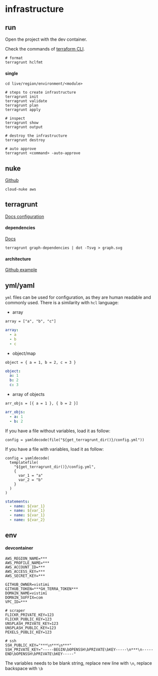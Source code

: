 # infrastructure

## run

Open the project with the dev container.

Check the commands of [terraform CLI](https://www.terraform.io/cli/commands#switching-working-directory-with-chdir).

```shell
# format
terragrunt hclfmt
```

#### single

```shell
cd live/region/environment/<module>

# steps to create infrastructure
terragrunt init
terragrunt validate
terragrunt plan
terragrunt apply

# inspect
terragrunt show
terragrunt output

# destroy the infrastructure
terragrunt destroy

# auto approve
terragrunt <command> -auto-approve
```

## nuke

[Github](https://github.com/gruntwork-io/cloud-nuke)

```
cloud-nuke aws
```

## terragrunt

[Docs configuration](https://terragrunt.gruntwork.io/docs/reference/config-blocks-and-attributes/)

#### dependencies

[Docs](https://terragrunt.gruntwork.io/docs/features/execute-terraform-commands-on-multiple-modules-at-once/#dependencies-between-modules)

```shell
terragrunt graph-dependencies | dot -Tsvg > graph.svg
```

#### architecture

[Github example](https://github.com/gruntwork-io/terragrunt-infrastructure-live-example)

## yml/yaml

`yml` files can be used for configuration, as they are human readable and commonly used. There is a similarity with `hcl` language:

- array
```hcl
array = ["a", "b", "c"]
```
```yml
array:
  - a
  - b
  - c
```

- object/map
```hcl
object = { a = 1, b = 2, c = 3 }
```
```yml
object:
  a: 1
  b: 2
  c: 3
```

- array of objects
```hcl
arr_objs = [{ a = 1 }, { b = 2 }]
```
```yml
arr_objs:
  - a: 1
  - b: 2
```

If you have a file without variables, load it as follow:
```hcl
config = yamldecode(file("${get_terragrunt_dir()}/config.yml"))
```

If you have a file with variables, load it as follow:
```hcl
config = yamldecode(
  templatefile(
    "${get_terragrunt_dir()}/config.yml",
    {
      var_1 = "a"
      var_2 = "b"
    }
  )
)
```
```yml
statements:
  - name: ${var_1}
  - name: ${var_1}
  - name: ${var_1}
  - name: ${var_2}
```

## env

#### devcontainer

```env
AWS_REGION_NAME=***
AWS_PROFILE_NAME=***
AWS_ACCOUNT_ID=***
AWS_ACCESS_KEY=***
AWS_SECRET_KEY=***

GITHUB_OWNER=vistimi
GITHUB_TOKEN=***GH_TERRA_TOKEN***
DOMAIN_NAME=vistimi
DOMAIN_SUFFIX=com
VPC_ID=***

# scraper
FLICKR_PRIVATE_KEY=123
FLICKR_PUBLIC_KEY=123
UNSPLASH_PRIVATE_KEY=123
UNSPLASH_PUBLIC_KEY=123
PEXELS_PUBLIC_KEY=123

# ssh
SSH_PUBLIC_KEY="***\n***\n***"
SSH_PRIVATE_KEY="-----BEGIN\bOPENSSH\bPRIVATE\bKEY-----\n***\n-----END\bOPENSSH\bPRIVATE\bKEY-----"
```

The variables needs to be blank string, replace new line with `\n`, replace backspace with `\b`